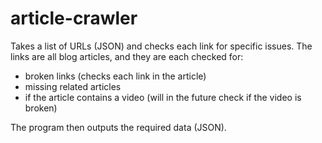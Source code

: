 # article-crawler

Takes a list of URLs (JSON) and checks each link for specific issues.
The links are all blog articles, and they are each checked for:
- broken links (checks each link in the article)
- missing related articles
- if the article contains a video (will in the future check if the video is broken)

The program then outputs the required data (JSON).
